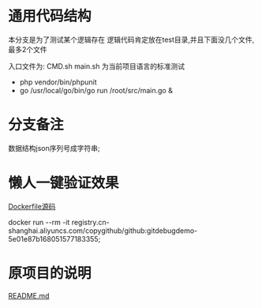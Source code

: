 # 通用代码结构
本分支是为了测试某个逻辑存在
逻辑代码肯定放在test目录,并且下面没几个文件,最多2个文件

入口文件为: CMD.sh
main.sh 为当前项目语言的标准测试

* php vendor/bin/phpunit
* go /usr/local/go/bin/go run /root/src/main.go &

# 分支备注
数据结构json序列号成字符串;

# 懒人一键验证效果

[Dockerfile源码](./Dockerfile)

docker run --rm  -it   registry.cn-shanghai.aliyuncs.com/copygithub/github:gitdebugdemo-5e01e87b168051577183355;


# 原项目的说明

[README.md](./READMEOLD.md)
